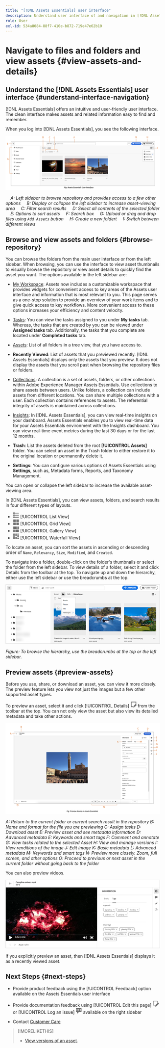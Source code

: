 ```yaml
---
title: "[!DNL Assets Essentials] user interface"
description: Understand user interface of and navigation in [!DNL Assets Essentials].
role: User
exl-id: 534a8084-88f7-410e-b872-719e47e62b10
---
```

# Navigate to files and folders and view assets {#view-assets-and-details}

<!-- TBD: Give screenshots of all views with many assets. Zoom out to showcase how the thumbnails/tiles flow on the UI in different views. -->

<!-- TBD: The options in left sidebar may change. Shared with me and Shared by me are missing for now. Update this section as UI is updated. -->

## Understand the [!DNL Assets Essentials] user interface {#understand-interface-navigation}

[!DNL Assets Essentials] offers an intuitive and user-friendly user interface. The clean interface makes assets and related information easy to find and remember.

When you log into [!DNL Assets Essentials], you see the following interface.

![[!DNL Assets Essentials] user interface](assets/essentials-interface.png)

&nbsp;&nbsp;&nbsp; *A: Left sidebar to browse repository and provides access to a few other options*
&nbsp;&nbsp;&nbsp; *B: Display or collapse the left sidebar to increase asset-viewing area*
&nbsp;&nbsp;&nbsp; *C: Filter search results*
&nbsp;&nbsp;&nbsp; *D: Select all contents of the selected folder*
&nbsp;&nbsp;&nbsp; *E: Options to sort assets*
&nbsp;&nbsp;&nbsp; *F: Search box*
&nbsp;&nbsp;&nbsp; *G: Upload or drag and drop files using `Add Assets` button*
&nbsp;&nbsp;&nbsp; *H: Create a new foldert*
&nbsp;&nbsp;&nbsp; *I: Switch between different views*

<!-- TBD: Need an embedded video here with narration. It has to be hosted on MPC to be embeddable. -->

## Browse and view assets and folders {#browse-repository}

You can browse the folders from the main user interface or from the left sidebar. When browsing, you can use the interface to view asset thumbnails to visually browse the repository or view asset details to quickly find the asset you want. The options available in the left sidebar are:

* [My Workspace](https://experienceleague.adobe.com/docs/experience-manager-assets-essentials/help/my-workspace.html?lang=en): Assets now includes a customizable workspace that provides widgets for convenient access to key areas of the Assets user interface and information that is most relevant to you. This page serves as a one-stop solution to provide an overview of your work items and to give quick access to key workflows. More convenient access to these options increases your efficiency and content velocity.
* [Tasks](https://experienceleague.adobe.com/docs/experience-manager-assets-essentials/help/my-workspace.html?lang=en): You can view the tasks assigned to you under **My tasks** tab. Whereas, the tasks that are created by you can be viewed under **Assigned tasks** tab. Additionally, the tasks that you complete are located under **Completed tasks** tab.
* [Assets](https://experienceleague.adobe.com/docs/experience-manager-assets-essentials/help/manage-organize.html?lang=en): List of all folders in a tree view, that you have access to.
* **Recently Viewed**: List of assets that you previewed recently. [!DNL Assets Essentials] displays only the assets that you preview. It does not display the assets that you scroll past when browsing the repository files or folders.
* [Collections](https://experienceleague.adobe.com/docs/experience-manager-assets-essentials/help/manage-collections.html?lang=en): A collection is a set of assets, folders, or other collections within Adobe Experience Manager Assets Essentials. Use collections to share assets between users. Unlike folders, a collection can include assets from different locations. You can share multiple collections with a user. Each collection contains references to assets. The referential integrity of assets is maintained across collections.

* [Insights](https://experienceleague.adobe.com/docs/experience-manager-assets-essentials/help/manage-reports.html?lang=en#view-live-statistics): In [!DNL Assets Essentials], you can view real-time insights on your dashboard. Assets Essentials enables you to view real-time data for your Assets Essentials environment with the Insights dashboard. You can view real-time event metrics during the last 30 days or for the last 12 months. 
* **Trash**: List the assets deleted from the root **[!UICONTROL Assets]** folder. You can select an asset in the Trash folder to either restore it to the original location or permanently delete it.
* **Settings**: You can configure various options of Assets Essentials using **Settings**, such as, Metadata forms, Reports, and Taxonomy Management.

<!-- TBD: Not sure if we want to publish these right now. CC Libs are beta as per Greg.
* **Libraries**: Access to [!DNL Adobe Creative Cloud Team] (CCT) Libraries view. This view is visible only if the user is entitled to CCT Libraries.
-->

<!-- TBD: My Work Space shows task inbox and it is not visible on AEM Cloud Demos as of now. It is the source of truth server hence not documenting My Work Space option for now.
-->

You can open or collapse the left sidebar to increase the available asset-viewing area.

In [!DNL Assets Essentials], you can view assets, folders, and search results in four different types of layouts.

* ![list view icon](assets/do-not-localize/list-view.png) [!UICONTROL List View]
* ![grid view icon](assets/do-not-localize/grid-view.png) [!UICONTROL Grid View]
* ![gallery view icon](assets/do-not-localize/gallery-view.png) [!UICONTROL Gallery View]
* ![waterfall view icon](assets/do-not-localize/waterfall-view.png) [!UICONTROL Waterfall View]

To locate an asset, you can sort the assets in ascending or descending order of `Name`, `Relevancy`, `Size`, `Modified`, and `Created`.

To navigate into a folder, double-click on the folder's thumbnails or select the folder from the left sidebar. To view details of a folder, select it and click Details from the toolbar at the top. To navigate up and down the hierarchy, either use the left sidebar or use the breadcrumbs at the top.

![Browse folders](assets/browsing-folders.png)

*Figure: To browse the hierarchy, use the breadcrumbs at the top or the left sidebar.*

## Preview assets {#preview-assets}

Before you use, share, or download an asset, you can view it more closely. The preview feature lets you view not just the images but a few other supported asset types.

To preview an asset, select it and click [!UICONTROL Details] ![details icon](assets/do-not-localize/edit-in-icon.png) from the toolbar at the top. You can not only view the asset but also view its detailed metadata and take other actions.

![Preview an asset](assets/preview-asset-2.png)

*A: Return to the current folder or current search result in the repository*
*B: Name and format for the file you are previewing*
*C: Assign tasks*
*D: Download asset*
*E: Preview asset and see metadata information*
*D: Advanced metadata*
*E: Keywords and smart tags*
*F: Comment and annotate*
*G: View tasks related to the selected Asset*
*H: View and manage versions*
*I: View renditions of the image*
*J: Edit image*
*K: Basic metadata*
*L: Advanced metadata*
*M: Keywords and smart tags*
*N: Preview more closely. Zoom, full screen, and other options*
*O: Proceed to previous or next asset in the current folder without going back to the folder*

You can also preview videos.

![Video preview](/help/assets/preview-video.png)

If you explicitly preview an asset, then [!DNL Assets Essentials] displays it as a recently viewed asset.

<!-- TBD: Describe the options.

Explicitly previewed assets are displayed as recently viewed assets. Give screenshot of this.
Other use cases after previewing.
-->

## Next Steps {#next-steps}

* Provide product feedback using the [!UICONTROL Feedback] option available on the Assets Essentials user interface

*  Provide documentation feedback using [!UICONTROL Edit this page] ![edit the page](assets/do-not-localize/edit-page.png) or [!UICONTROL Log an issue] ![create a GitHub issue](assets/do-not-localize/github-issue.png) available on the right sidebar

* Contact [Customer Care](https://experienceleague.adobe.com/?support-solution=General#support)

>[!MORELIKETHIS]
>
>* [View versions of an asset](/help/manage-organize.md#view-versions).
